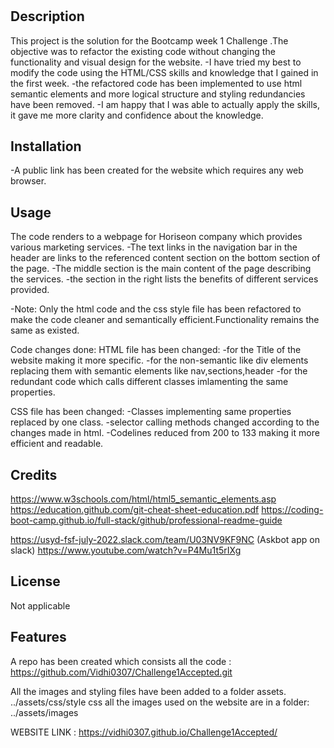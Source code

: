 # <Week1 Challenge Assignement Solution  >

## Description

This project is the solution for the Bootcamp week 1 Challenge .The objective was to refactor the existing code without changing the functionality and visual design for the website.
-I have tried my best to modify the code using the HTML/CSS skills and knowledge that I gained in the first week.
-the refactored code has been implemented to use html semantic elements and more logical structure and styling redundancies have been removed.
-I am happy that I was able to actually apply the skills, it gave me more clarity and confidence about the knowledge.



## Installation

-A public link has been created for the website which requires any web browser.


## Usage

The code renders to a webpage for Horiseon company which provides various marketing services.
-The text links in the navigation bar in the header  are links to the referenced content section on the bottom section of the page.
-The middle section is the main content of the page describing the services.
-the section in the right lists the benefits of different services provided.

-Note: Only the html code and the css style file has been refactored to make the code cleaner and semantically efficient.Functionality remains the same as existed.

Code changes done:
HTML file has been changed:
-for the Title of the website making it more specific.
-for the non-semantic like div  elements replacing them with semantic elements like nav,sections,header 
-for the redundant code which calls different classes imlamenting the same properties.

CSS file has been changed:
-Classes implementing same properties replaced by one class.
-selector calling methods changed according to the changes made in html.
-Codelines reduced from 200 to 133 making it more efficient and readable.


## Credits

https://www.w3schools.com/html/html5_semantic_elements.asp
https://education.github.com/git-cheat-sheet-education.pdf
https://coding-boot-camp.github.io/full-stack/github/professional-readme-guide

https://usyd-fsf-july-2022.slack.com/team/U03NV9KF9NC (Askbot app on slack)
https://www.youtube.com/watch?v=P4Mu1t5rIXg


## License

Not applicable

## Features

A repo has been created which consists all the code :
https://github.com/Vidhi0307/Challenge1Accepted.git

All the images and styling files have been added to a folder assets.
../assets/css/style css
 all the images used on the website are in a folder:
 ../assets/images

WEBSITE LINK : https://vidhi0307.github.io/Challenge1Accepted/

